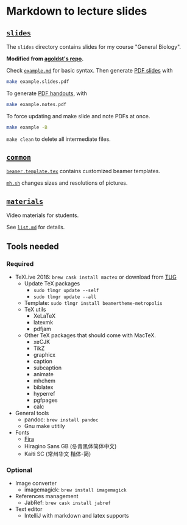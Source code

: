 # Markdown to lecture slides

## [`slides`](slides/)

The `slides` directory contains slides for my course "General Biology".

**Modified from
[agoldst's repo](https://github.com/agoldst/tex/tree/master/lecture-slides).**

Check [`example.md`](slides/example.md) for basic syntax. Then generate
[PDF slides](slides/example.slides.pdf) with

```bash
make example.slides.pdf
```

To generate [PDF handouts](slides/example.notes.pdf), with

```bash
make example.notes.pdf
```

To force updating and make slide and note PDFs at once.

```bash
make example -B
```

`make clean` to delete all intermediate files.

## [`common`](common/)

[`beamer.template.tex`](common/beamer.template.tex) contains customized
beamer templates.

[`mh.sh`](common/mh.sh) changes sizes and resolutions of pictures.

## [`materials`](materials/)

Video materials for students.

See [`list.md`](materials/list.md) for details.

## Tools needed

### Required

* TeXLive 2016: `brew cask install mactex` or download from
  [TUG](https://tug.org/mactex/mactex-download.html)
    * Update TeX packages
        * `sudo tlmgr update --self`
        * `sudo tlmgr update --all`
    * Template: `sudo tlmgr install beamertheme-metropolis`
    * TeX utils
        * XeLaTeX
        * latexmk
        * pdfjam
    * Other TeX packages that should come with MacTeX.
        * xeCJK
        * TikZ
        * graphicx
        * caption
        * subcaption
        * animate
        * mhchem
        * biblatex
        * hyperref
        * pgfpages
        * calc
* General tools
    * pandoc: `brew install pandoc`
    * Gnu make utitily
* Fonts
    * [Fira](https://github.com/mozilla/Fira)
    * Hiragino Sans GB (冬青黑体简体中文)
    * Kaiti SC (常州华文 楷体-简)

### Optional

* Image converter
    * imagemagick: `brew install imagemagick`
* References management
    * JabRef: `brew cask install jabref`
* Text editor
    * IntelliJ with markdown and latex supports
